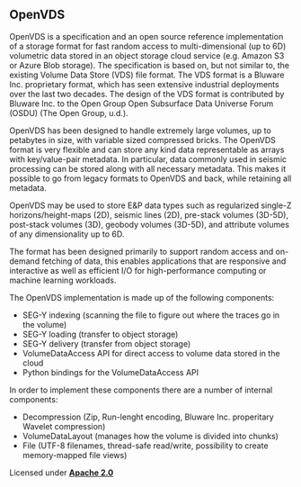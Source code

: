 ## OpenVDS
OpenVDS is a specification and an open source reference implementation of a storage format for fast random access to multi-dimensional (up to 6D) volumetric data stored in an object storage cloud service (e.g. Amazon S3 or Azure Blob storage). The specification is based on, but not similar to, the existing Volume Data Store (VDS) file format. The VDS format is a Bluware Inc. proprietary format, which has seen extensive industrial deployments over the last two decades. The design of the VDS format is contributed by Bluware Inc. to the Open Group Open Subsurface Data Universe Forum (OSDU) (The Open Group, u.d.).

OpenVDS has been designed to handle extremely large volumes, up to petabytes in size, with variable sized compressed bricks. The OpenVDS format is very flexible and can store any kind data representable as arrays with key/value-pair metadata. In particular, data commonly used in seismic processing can be stored along with all necessary metadata. This makes it possible to go from legacy formats to OpenVDS and back, while retaining all metadata.

OpenVDS may be used to store E&P data types such as regularized single-Z horizons/height-maps (2D), seismic lines (2D), pre-stack volumes (3D-5D), post-stack volumes (3D), geobody volumes (3D-5D), and attribute volumes of any dimensionality up to 6D.

The format has been designed primarily to support random access and on-demand fetching of data, this enables applications that are responsive and interactive as well as efficient I/O for high-performance computing or machine learning workloads.

The OpenVDS implementation is made up of the following components:
- SEG-Y indexing (scanning the file to figure out where the traces go in the volume)
- SEG-Y loading (transfer to object storage)
- SEG-Y delivery (transfer from object storage)
- VolumeDataAccess API for direct access to volume data stored in the cloud
- Python bindings for the VolumeDataAccess API

In order to implement these components there are a number of internal components:
- Decompression (Zip, Run-lenght encoding, Bluware Inc. properitary Wavelet compression)
- VolumeDataLayout (manages how the volume is divided into chunks)
- File (UTF-8 filenames, thread-safe read/write, possibility to create memory-mapped file views)


Licensed under [**Apache 2.0**](https://gitlab.opengroup.org/osdu/open-vds/blob/master/LICENSE)
